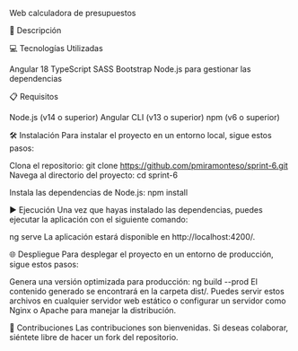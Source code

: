 Web calculadora de presupuestos

📄 Descripción


💻 Tecnologías Utilizadas

Angular 18
TypeScript
SASS
Bootstrap
Node.js para gestionar las dependencias

📋 Requisitos

Node.js (v14 o superior)
Angular CLI (v13 o superior)
npm (v6 o superior)

🛠️ Instalación
Para instalar el proyecto en un entorno local, sigue estos pasos:

Clona el repositorio:
git clone https://github.com/pmiramonteso/sprint-6.git
Navega al directorio del proyecto: cd sprint-6

Instala las dependencias de Node.js: npm install

▶️ Ejecución Una vez que hayas instalado las dependencias, puedes ejecutar la aplicación con el siguiente comando:

ng serve La aplicación estará disponible en http://localhost:4200/.

🌐 Despliegue Para desplegar el proyecto en un entorno de producción, sigue estos pasos:

Genera una versión optimizada para producción: ng build --prod El contenido generado se encontrará en la carpeta dist/. Puedes servir estos archivos en cualquier servidor web estático o configurar un servidor como Nginx o Apache para manejar la distribución.

🤝 Contribuciones Las contribuciones son bienvenidas. Si deseas colaborar, siéntete libre de hacer un fork del repositorio.
